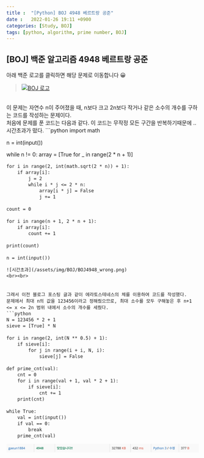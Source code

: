 ```yaml
---
title :  "[Python] BOJ 4948 베르트랑 공준"
date :   2022-01-26 19:11 +0900
categories: [Study, BOJ]
tags: [python, algorithm, prime number, BOJ]
---
```


## [BOJ] 백준 알고리즘 4948 베르트랑 공준
아래 백준 로고를 클릭하면 해당 문제로 이동합니다 😀  
> [![BOJ 로고](https://d2gd6pc034wcta.cloudfront.net/images/logo@2x.png)](https://www.acmicpc.net/problem/4948)  


<br>
이 문제는 자연수 n이 주어졌을 때, n보다 크고 2n보다 작거나 같은 소수의 개수를 구하는 코드를 작성하는 문제이다.  

<br>
처음에 문제를 푼 코드는 다음과 같다.  
이 코드는 무작정 모든 구간을 반복하기때문에 .. 시간초과가 떴다.
```python
import math

n = int(input())

while n != 0:
    array = [True for _ in range(2 * n + 1)]

    for i in range(2, int(math.sqrt(2 * n)) + 1):
        if array[i]:
            j = 2
            while i * j <= 2 * n:
                array[i * j] = False
                j += 1

    count = 0

    for i in range(n + 1, 2 * n + 1):
        if array[i]:
            count += 1

    print(count)

    n = int(input())
```  
![시간초과](/assets/img/BOJ/BOJ4948_wrong.png)  
<br><br>  


그래서 이전 블로그 포스팅 글과 같이 에라토스테네스의 체를 이용하여 코드를 작성했다.  
문제에서 최대 n의 값을 123456이라고 정해줬으므로, 최대 소수를 모두 구해놓은 후 n+1 <= x <= 2n 범위 내에서 소수의 개수를 세줬다.
```python
N = 123456 * 2 + 1
sieve = [True] * N

for i in range(2, int(N ** 0.5) + 1):
    if sieve[i]:
        for j in range(i + i, N, i):
            sieve[j] = False

def prime_cnt(val):
    cnt = 0
    for i in range(val + 1, val * 2 + 1):
        if sieve[i]:
            cnt += 1
    print(cnt)

while True:
    val = int(input())
    if val == 0:
        break
    prime_cnt(val)
```
![맞았습니다](/assets/img/BOJ/BOJ4948_correct.png)